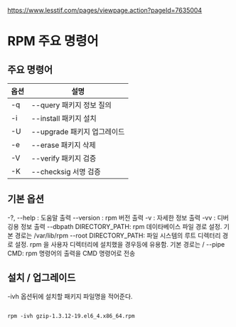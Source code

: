 
https://www.lesstif.com/pages/viewpage.action?pageId=7635004


# RPM 주요 명령어 #

## 주요 명령어 ##

| 옵션  |  설명   | 
|---|---|  
|-q	|--query	패키지 정보 질의 |  
|-i	|--install	패키지 설치 |  
|-U	|--upgrade	패키지 업그레이드 |  
|-e	|--erase	패키지 삭제 |  
|-V	|--verify	패키지 검증 |  
|-K	|--checksig	서명 검증 |  



## 기본 옵션 ##
-?, --help : 도움말 출력
--version : rpm 버전 출력
-v : 자세한 정보 출력
-vv : 디버깅용 정보 출력
--dbpath DIRECTORY_PATH: rpm 데이타베이스 파일 경로 설정. 기본 경로는 /var/lib/rpm 
--root DIRECTORY_PATH: 파일 시스템의 루트 디렉터리 경로 설정. rpm 을 사용자 디렉터리에 설치했을 경우등에 유용함. 기본 경로는 /
--pipe CMD: rpm 명령어의 출력을 CMD 명령어로 전송


## 설치 / 업그레이드 ##
-ivh 옵션뒤에 설치할 패키지 파일명을 적어준다.
<pre>
<code>
rpm -ivh gzip-1.3.12-19.el6_4.x86_64.rpm
</code>
</pre>




